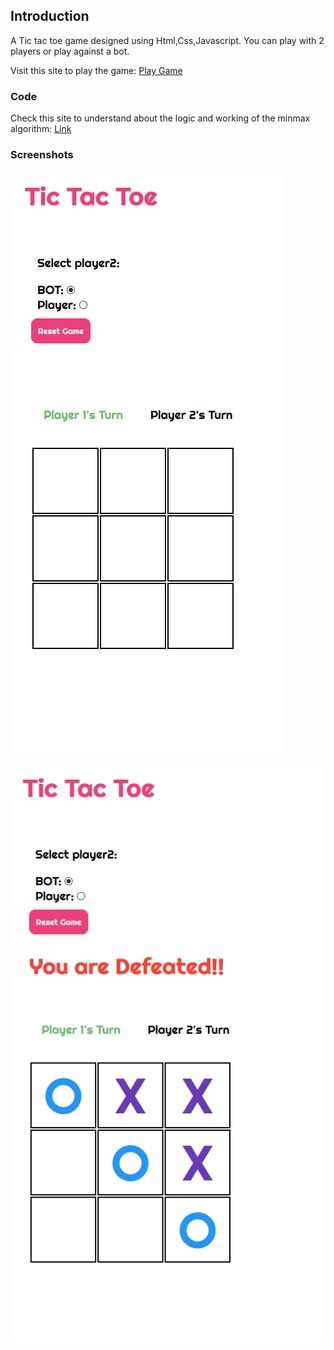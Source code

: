 ## Introduction

A Tic tac toe game designed using Html,Css,Javascript. You can play with 2 players or play against a bot.

Visit this site to play the game: [Play Game](https://rahuldshetty.github.io/Tic-Tac-Toe-Game/game)


### Code

 Check this site to understand about the logic and working of the minmax algorithm: [Link](https://medium.freecodecamp.org/how-to-make-your-tic-tac-toe-game-unbeatable-by-using-the-minimax-algorithm-9d690bad4b37)

### Screenshots

![Screenshot1](https://raw.githubusercontent.com/rahuldshetty/Tic-Tac-Toe-Game/master/1.PNG)

![Screenshot2](https://raw.githubusercontent.com/rahuldshetty/Tic-Tac-Toe-Game/master/2.PNG)
